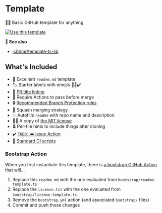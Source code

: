 # Template
🍰🚀 Basic GitHub template for anything

[![Use this template](https://user-images.githubusercontent.com/61068799/177652030-10a0b529-9b3f-410d-b4ed-c32deccd1a7b.png)](https://github.com/jcbhmr/template/generate)

**🔎 See also**
- [jcbhmr/template-ts-lib](https://github.com/template-ts-lib)

## What's Included

- 📄 Excellent `readme.md` template
- 🏷️ Starter labels with emojis 🐛✨✔️
- 🚧 [PR title linting](#pr-merging)
- 🔀 Require Actions to pass before merge
- 🔒 [Recommended Branch Protection rules](#branch-protection)
- 🥾 Squash merging strategy
- ✨ Autofills `readme` with repo name and description
- 👩‍⚖️ A copy of [the MIT license](http://billpatrianakos.me/blog/2016/07/28/why-i-use-the-mit-license/)
- 🎗️ Per-file hints to include things after cloning
- ✔️ [`TODO:` ➡️ Issue Action](#todo-action)
- 👷 [Standard CI scripts](https://github.com/jcbhmr/jcbhmr/discussions/45)

### Bootstrap Action

When you first instantiate this template, there is [a bootstrap GitHub Action](./.github/workflows/bootstrap.yml) that will...
1. Replace this `readme.md` with the one evaluated from `bootstrap/readme-template.ts`
2. Replace the `license.txt` with the one evaluated from `bootstrap/license-template.ts`
4. Remove the `bootstrap.yml` action (and associated `bootstrap/` files)
5. Commit and push those changes

